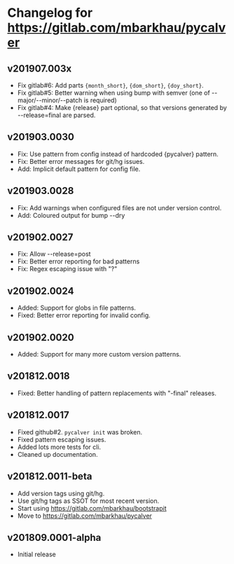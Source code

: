 # Changelog for https://gitlab.com/mbarkhau/pycalver


## v201907.003x

 - Fix gitlab#6: Add parts `{month_short}`, `{dom_short}`, `{doy_short}`.
 - Fix gitlab#5: Better warning when using bump with semver (one of --major/--minor/--patch is required)
 - Fix gitlab#4: Make {release} part optional, so that versions generated by --release=final are parsed. 


## v201903.0030

 - Fix: Use pattern from config instead of hardcoded {pycalver} pattern.
 - Fix: Better error messages for git/hg issues.
 - Add: Implicit default pattern for config file.


## v201903.0028

 - Fix: Add warnings when configured files are not under version control.
 - Add: Coloured output for bump --dry


## v201902.0027

 - Fix: Allow --release=post
 - Fix: Better error reporting for bad patterns
 - Fix: Regex escaping issue with "?"
 

## v201902.0024

 - Added: Support for globs in file patterns.
 - Fixed: Better error reporting for invalid config.
 

## v201902.0020

 - Added: Support for many more custom version patterns.


## v201812.0018

 - Fixed: Better handling of pattern replacements with "-final" releases.


## v201812.0017

 - Fixed github#2. `pycalver init` was broken.
 - Fixed pattern escaping issues.
 - Added lots more tests for cli.
 - Cleaned up documentation.


## v201812.0011-beta

 - Add version tags using git/hg.
 - Use git/hg tags as SSOT for most recent version.
 - Start using https://gitlab.com/mbarkhau/bootstrapit
 - Move to https://gitlab.com/mbarkhau/pycalver


## v201809.0001-alpha

 - Initial release
